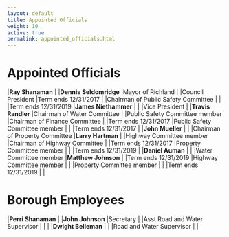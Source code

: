 ```yaml
---
layout: default
title: Appointed Officials
weight: 10
active: true
permalink: appointed_officials.html
---
```


<script>
  mixpanel.track("Appointed Officials Page");
</script>

# Appointed Officials

|**Ray Shanaman**                |  |**Dennis Seldomridge**
|Mayor of Richland               |  |Council President
|Term ends 12/31/2017            |  |Chairman of Public Safety Committee
|                                |  |Term ends 12/31/2019
|**James Niethammer**            |  |
|Vice President                  |  |**Travis Randler**
|Chairman of Water Committee     |  |Public Safety Committee member
|Chairman of Finance Committee   |  |Term ends 12/31/2017
|Public Safety Committee member  |  |
|Term ends 12/31/2017            |  |**John Mueller**
|                                |  |Chairman of Property Committee
|**Larry Hartman**               |  |Highway Committee member
|Chairman of Highway Committee   |  |Term ends 12/31/2017
|Property Committee member       |  |
|Term ends 12/31/2019            |  |**Daniel Auman**
|                                |  |Water Committee member
|**Matthew Johnson**             |  |Term ends 12/31/2019
|Highway Committee member        |  |
|Property Committee member       |  |
|Term ends 12/31/2019            |  |

# Borough Employees

|**Perri Shanaman**         |  |**John Johnson**
|Secretary                  |  |Asst Road and Water Supervisor
|                           |  |
|**Dwight Belleman**        |  |
|Road and Water Supervisor  |  |
